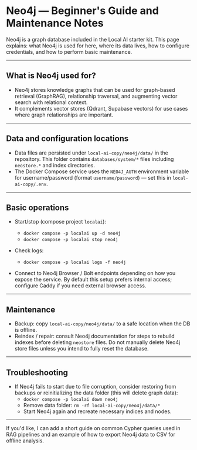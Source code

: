 # Neo4j — Beginner's Guide and Maintenance Notes

Neo4j is a graph database included in the Local AI starter kit. This page explains: what Neo4j is used for here, where its data lives, how to configure credentials, and how to perform basic maintenance.

---

## What is Neo4j used for?

- Neo4j stores knowledge graphs that can be used for graph-based retrieval (GraphRAG), relationship traversal, and augmenting vector search with relational context.
- It complements vector stores (Qdrant, Supabase vectors) for use cases where graph relationships are important.

---

## Data and configuration locations

- Data files are persisted under `local-ai-copy/neo4j/data/` in the repository. This folder contains `databases/system/*` files including `neostore.*` and index directories.
- The Docker Compose service uses the `NEO4J_AUTH` environment variable for username/password (format `username/password`) — set this in `local-ai-copy/.env`.

---

## Basic operations

- Start/stop (compose project `localai`):
  - `docker compose -p localai up -d neo4j`
  - `docker compose -p localai stop neo4j`

- Check logs:
  - `docker compose -p localai logs -f neo4j`

- Connect to Neo4j Browser / Bolt endpoints depending on how you expose the service. By default this setup prefers internal access; configure Caddy if you need external browser access.

---

## Maintenance

- Backup: copy `local-ai-copy/neo4j/data/` to a safe location when the DB is offline.
- Reindex / repair: consult Neo4j documentation for steps to rebuild indexes before deleting `neostore` files. Do not manually delete Neo4j store files unless you intend to fully reset the database.

---

## Troubleshooting

- If Neo4j fails to start due to file corruption, consider restoring from backups or reinitializing the data folder (this will delete graph data):
  - `docker compose -p localai down neo4j`
  - Remove data folder: `rm -rf local-ai-copy/neo4j/data/*`
  - Start Neo4j again and recreate necessary indices and nodes.

---

If you'd like, I can add a short guide on common Cypher queries used in RAG pipelines and an example of how to export Neo4j data to CSV for offline analysis.